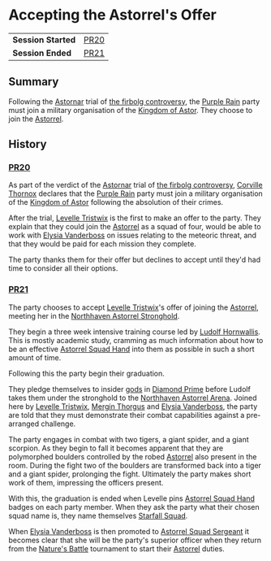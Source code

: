 # Accepting the Astorrel's Offer

|||
| --- | --- |
| **Session Started** | [PR20](../../sessions/PR20.md) | storyline.2
| **Session Ended** | [PR21](../../sessions/PR21.md) |

## Summary

Following the [Astornar](../../organisations/astornar.md) trial of [the firbolg controversy](the-firbolg-controversy.md), the [Purple Rain](../../campaigns/C1-purple-rain.md) party must join a military organisation of the [Kingdom of Astor](../../civilisations/kingdom-of-astor/kingdom-of-astor.md). They choose to join the [Astorrel](../../organisations/astorrel/astorrel.md).

## History

### [PR20](../../sessions/PR20.md)

As part of the verdict of the [Astornar](../../organisations/astornar.md) trial of [the firbolg controversy](the-firbolg-controversy.md), [Corville Thornox](../../characters/corville-thornox.md) declares that the [Purple Rain](../../campaigns/C1-purple-rain.md) party must join a military organisation of the [Kingdom of Astor](../../civilisations/kingdom-of-astor/kingdom-of-astor.md) following the absolution of their crimes.

After the trial, [Levelle Tristwix](../../characters/levelle-tristwix.md) is the first to make an offer to the party. They explain that they could join the [Astorrel](../../organisations/astorrel/astorrel.md) as a squad of four, would be able to work with [Elysia Vanderboss](../../characters/elysia-vanderboss.md) on issues relating to the meteoric threat, and that they would be paid for each mission they complete.

The party thanks them for their offer but declines to accept until they'd had time to consider all their options.

### [PR21](../../sessions/PR21.md)

The party chooses to accept [Levelle Tristwix](../../characters/levelle-tristwix.md)'s offer of joining the [Astorrel](../../organisations/astorrel/astorrel.md), meeting her in the [Northhaven Astorrel Stronghold](../../places/strongholds/northhaven-astorrel-stronghold.md).

They begin a three week intensive training course led by [Ludolf Hornwallis](../../characters/ludolf-hornwallis.md). This is mostly academic study, cramming as much information about how to be an effective [Astorrel Squad Hand](../../organisations/astorrel/ranks/astorrel-squad-hand.md) into them as possible in such a short amount of time.

Following this the party begin their graduation.

They pledge themselves to insider [gods](../../gods/gods.md) in [Diamond Prime](../../places/buildings/temples/diamond-prime.md) before Ludolf takes them under the stronghold to the [Northhaven Astorrel Arena](../../places/buildings/northhaven-astorrel-arena.md). Joined here by [Levelle Tristwix](../../characters/levelle-tristwix.md), [Mergin Thorgus](../../characters/mergin-thorgus.md) and [Elysia Vanderboss](../../characters/elysia-vanderboss.md), the party are told that they must demonstrate their combat capabilities against a pre-arranged challenge.

The party engages in combat with two tigers, a giant spider, and a giant scorpion. As they begin to fall it becomes apparent that they are polymorphed boulders controlled by the robed [Astorrel](../../organisations/astorrel/astorrel.md) also present in the room. During the fight two of the boulders are transformed back into a tiger and a giant spider, prolonging the fight. Ultimately the party makes short work of them, impressing the officers present.

With this, the graduation is ended when Levelle pins [Astorrel Squad Hand](../../organisations/astorrel/ranks/astorrel-squad-hand.md) badges on each party member. When they ask the party what their chosen squad name is, they name themselves [Starfall Squad](../../organisations/astorrel/squads/starfall-squad.md).

When [Elysia Vanderboss](../../characters/elysia-vanderboss.md) is then promoted to [Astorrel Squad Sergeant](../../organisations/astorrel/ranks/astorrel-squad-sergeant.md) it becomes clear that she will be the party's superior officer when they return from the [Nature's Battle](../../mechanics/roleplay/natures-battle.md) tournament to start their [Astorrel](../../organisations/astorrel/astorrel.md) duties.
